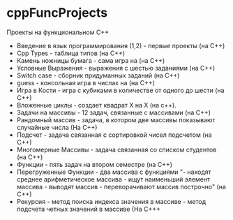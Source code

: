 # cppFuncProjects
Проекты на функциональном С++
- Введение в язык программирования (1,2) - первые проекты (на С++)
- Cpp Types - таблица типов (на С++)
- Камень ножницы бумага - сама игра на (на С++)
- Условные Выражения - выражения с шестью заданиями (на С++)
- Switch case - сборник придуманных заданий (на С++)
- guess - консольная игра в числах на (на С++)
- Игра в Кости - игра с кубиками в количестве от одного до шести (на С++)
- Вложенные циклы - создает квадрат X на X (на c++).
- Задачи на массивы - 12 задач, связанные с массивами (на С++)
- Рандомный массив - задача, в котором две массивы показывают случайные числа (На С++)
- Подсчет - задача связанная с сортировкой чисел подсчетом (на С++)
- Многомерные Массивы - задача связанная со списком студентов (на С++)
- Функции - пять задач на втором семестре (на С++)
- Перегруженные Функции - два массива с функциями "- находят среднее арифметическое массива - ищут наименьший элемент массива - выводят массив - переворачивают массив построчно" (на С++)
- Рекурсия - метод поиска индекса значения в массиве - метод подсчета четных значений в массиве (На С+++
